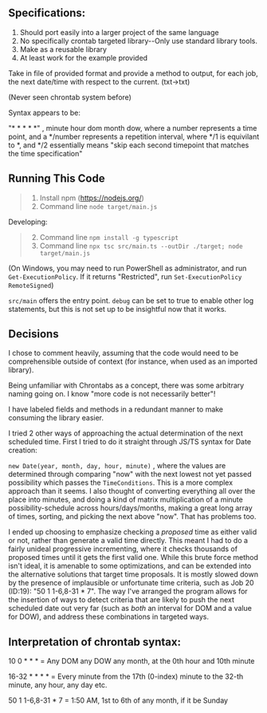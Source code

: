 ## Specifications:

1. Should port easily into a larger project of the same language
2. No specifically crontab targeted library--Only use standard library tools.
3. Make as a reusable library
4. At least work for the example provided

Take in file of provided format and provide a method to output, for each job, the next date/time with respect to the current. (txt->txt)

(Never seen chrontab system before)

Syntax appears to be:

"\* \* \* \* \*" , minute hour dom month dow, where a number represents a time point, and a \*/number represents a repetition interval, where \*/1 is equivilant to \*, and \*/2 essentially means "skip each second timepoint that matches the time specification"

## Running This Code

> 1. Install npm (https://nodejs.org/)
> 2. Command line `node target/main.js`

Developing:

> 2. Command line `npm install -g typescript`
> 3. Command line `npx tsc src/main.ts --outDir ./target; node target/main.js`

(On Windows, you may need to run PowerShell as administrator, and run `Get-ExecutionPolicy`. If it returns "Restricted", run `Set-ExecutionPolicy RemoteSigned`)

`src/main` offers the entry point. `debug` can be set to true to enable other log statements, but this is not set up to be insightful now that it works.

## Decisions

I chose to comment heavily, assuming that the code would need to be comprehensible outside of context (for instance, when used as an imported library).

Being unfamiliar with Chrontabs as a concept, there was some arbitrary naming going on.
I know "more code is not necessarily better"!

I have labeled fields and methods in a redundant manner to make consuming the library easier.

I tried 2 other ways of approaching the actual determination of the next scheduled time. First I tried to do it straight through JS/TS syntax for Date creation:

`new Date(year, month, day, hour, minute)` , where the values are determined through comparing "now" with the next lowest not yet passed possibility which passes the `TimeConditions`. This is a more complex approach than it seems. I also thought of converting everything all over the place into minutes, and doing a kind of matrix multiplication of a minute possibility-schedule across hours/days/months, making a great long array of times, sorting, and picking the next above "now". That has problems too.

I ended up choosing to emphasize checking a _proposed_ time as either valid or not, rather than generate a valid time directly. This meant I had to do a fairly unideal progressive incrementing, where it checks thousands of proposed times until it gets the first valid one. While this brute force method isn't ideal, it is amenable to some optimizations, and can be extended into the alternative solutions that target time proposals. It is mostly slowed down by the presence of implausible or unfortunate time criteria, such as Job 20 (ID:19): "50 1 1-6,8-31 \* 7". The way I've arranged the program allows for the insertion of ways to detect criteria that are likely to push the next scheduled date out very far (such as _both_ an interval for DOM and a value for DOW), and address these combinations in targeted ways.

## Interpretation of chrontab syntax:

10 0 \* \* \* = Any DOM any DOW any month, at the 0th hour and 10th minute

16-32 \* \* \* \* = Every minute from the 17th (0-index) minute to the 32-th minute, any hour, any day etc.

50 1 1-6,8-31 \* 7 = 1:50 AM, 1st to 6th of any month, if it be Sunday
